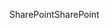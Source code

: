 <span data-ttu-id="d8159-101">SharePoint</span><span class="sxs-lookup"><span data-stu-id="d8159-101">SharePoint</span></span>